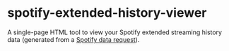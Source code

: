 # spotify-extended-history-viewer

A single-page HTML tool to view your Spotify extended streaming history data (generated from a [Spotify data request](https://www.spotify.com/ca-en/account/privacy/)).
